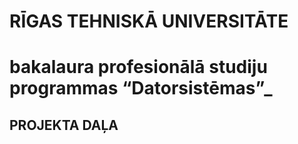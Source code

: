 # RĪGAS TEHNISKĀ UNIVERSITĀTE
# bakalaura profesionālā studiju programmas “Datorsistēmas”_
## PROJEKTA DAĻA
